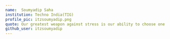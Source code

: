 ```yaml
---
name:  Soumyadip Saha
institution: Techno India(TIG)
profile_pic: itzsoumyadip.png
quote: Our greatest weapon against stress is our ability to choose one thought over another
github_user: itzsoumyadip 
---
```





